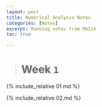 ```yaml
---
layout: post
title: Numerical Analysis Notes
categories: [Notes]
excerpt: Running notes from MA214
toc: true

---
```


<script type="text/javascript" async src="https://cdnjs.cloudflare.com/ajax/libs/mathjax/2.7.5/latest.js?config=TeX-MML-AM_CHTML" async></script>

> # Week `1`

{% include_relative 01.md %}

{% include_relative 02.md %}



